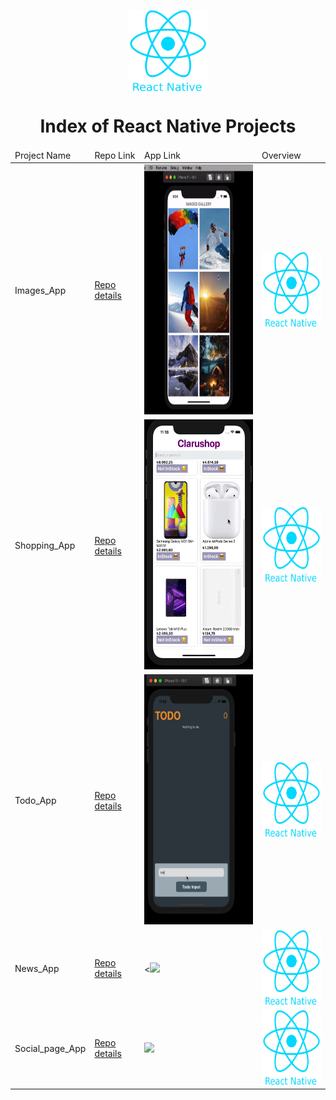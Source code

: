 <p align="center"> 
    <img align="center" src='logo_rn.png' height=130>

<h1 align="center">Index of React Native Projects</h1>
</p>
<table>
    <thead>
        <tr>
            <td>Project Name</td>
            <td>Repo Link</td>
            <td>App Link</td>
            <td>Overview</td>
        </tr>
    </thead>
    <tbody> 
    <tr>
            <td>Images_App</td>
            <td><a href="https://https://github.com/Meltem-Karaagac/Images_gallery_ReactNative" target="_blank"> Repo details</a></td>
            <td><img src="img/images.gif" height="400"></td>
            <td><img src='logo_rn.png'  alt="react native"  height="120"></td> 
        </tr><tr>
            <td>Shopping_App</td>
            <td><a href="https://github.com/Meltem-Karaagac/Shopping_project_ReactNative" target="_blank"> Repo details</a></td>
            <td><img src="img/shopping.gif" height="400"></td>
            <td><img src='logo_rn.png'  alt="react native" height="120"></td> 
        </tr>
        <tr>
            <td>Todo_App</td>
            <td><a href="https://github.com/Meltem-Karaagac/My_todolist_ReactNative" target="_blank"> Repo details</a></td>
            <td><img src="img/todo.gif" height="400"></td>
            <td><img src='logo_rn.png'  alt="react native"  height="120"></td> 
        </tr>
        <tr>
            <td>News_App</td>
            <td><a href="https://https://github.com/Meltem-Karaagac/News_page_ReactNative" target="_blank">Repo details</a></td>
            <td><<img src="img/news_page.gif" height="400"></a></td>
            <td><img src='logo_rn.png'  alt="react native" height="120"></td> 
        </tr>
        <tr>
            <td>Social_page_App</td>
            <td><a href="https://https://github.com/Meltem-Karaagac/Social_page_ReactNative" target="_blank">Repo details</a></td>
            <td><img src="img/social_page.gif" height="400"></a></td>
            <td><img src='logo_rn.png'alt="react native" height="120"></td> 
        </tr>
        </td> 
        </tr>
    </tbody>
</table>


  



